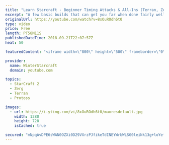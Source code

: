 ```yaml
---
title: "Learn Starcraft - Beginner Timing Attacks & All-Ins (Terran, Zerg & Protoss)"
excerpt: "A few basic builds that can get you far when done fairly well. Also important is how not to overextend and lose everything."
originalUrl: https://youtube.com/watch?v=8xOuROdh6t0
type: video
price: Free
length: PT58M11S
publishedDateTime: 2018-09-21T22:07:57Z
heat: 50

featuredContent: "<iframe width=\"800\" height=\"500\" frameborder=\"0\" src=\"https://www.youtube.com/embed/8xOuROdh6t0\" allow=\"accelerometer; autoplay; encrypted-media; gyroscope; picture-in-picture\" allowfullscreen></iframe>"

provider:
  name: WinterStarcraft
  domain: youtube.com

topics:
  - StarCraft 2
  - Zerg
  - Terran
  - Protoss

images:
  - url: https://i.ytimg.com/vi/8xOuROdh6t0/maxresdefault.jpg
    width: 1280
    height: 720
    isCached: true

secured: "mNpqAvDPE6sWAN0OZXi0D29VXrzPJfikeTdINEYWrbWLSG0leiNk13g+loYefa3lA26NpIIvbFPQBzJeVdpUVJ+eQJ3VkNmPCxcPWBAgonVLmVRuBGMYk0Us1N2mhBgBzEliEHugeXBiNQNT+9bvZuK5DXNyvLBxsyS1eP18PIvE2aAx3EWZL4VlFx5WfShWjwv9bkF7SrMg9XfUfgNKmrLEdX/3eImjvsNQFyoPVa29q8VlOjR2Stnf07Ft6nqO8LC9Gb374u5HWjy6ULWHE7QC3pjHzjrFv6oNU3PHms0Y6Oc0tFlBFGPuQ/6oEMIuU1fTYzjEdirMBqryWnM4YXjLiysqbQMs9KMum4VFPTjzApvFRp/x5VzUpuVVmGxsp7g2Xfafko+m8NvLTOFkNcaT88coLYqnK426Wa0ENDo=;MZKI/i6N8Zz1+xBbbAZ1UQ=="
---
```


